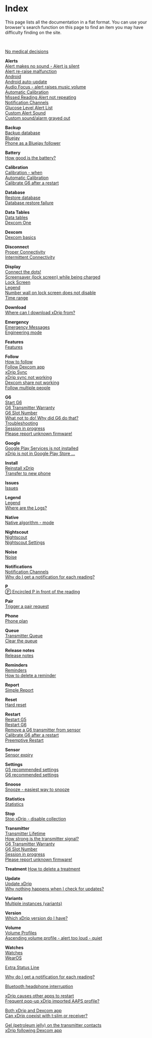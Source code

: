 # Index  
  
This page lists all the documentation in a flat format.  You can use your browser's search function on this page to find an item you may have difficulty finding on the site.    
  
<br/>  
  
[No medical decisions](./docs/Medical.md)  

**Alerts**  
[Alert makes no sound - Alert is silent](./docs/Silent-alert.md)  
[Alert re-raise malfunction](./docs/Alert-re‐raise-malfunction.md)  
[Android](./docs/Android.md)  
[Android auto-update](./docs/Android-auto-update.md)  
[Audio Focus - alert raises music volume](./docs/AudioFocus.md)  
[Automatic Calibration](./docs/AutoCal.md)  
[Missed Reading Alert not repeating](./docs/MissedSignalAlert.md)  
[Notification Channels](./docs/Notification-channels.md)  
[Glucose Level Alert List](./docs/Glucose-level-alerts.md)  
[Custom Alert Sound](./docs/Custom-Alert-Sound.md)  
[Custom sound/alarm grayed out](./docs/Custom-sound-grayed-out.md)  

**Backup**  
[Backup database](./docs/Backup-Database.md)  
[Bluejay](./docs/Bluejay_page.md)  
[Phone as a Bluejay follower](./docs/Follow_Bluejay.md)  

**Battery**  
[How good is the battery?](./docs/Battery-condition.md)  
  
**Calibration**  
[Calibration - when](./docs/Calibration)  
[Automatic Calibration](./docs/AutoCal.md)  
[Calibrate G6 after a restart](./docs/Calibrate-after-G6Restart.md)  

**Database**  
[Restore database](./docs/Restore-Database.md)  
[Database restore failure](./docs/Database-restore-failure.md)  

**Data Tables**  
[Data tables](./docs/Datatables.md)  
[Dexcom One](./docs/Dexcom-One.md)  

**Dexcom**  
[Dexcom basics](./docs/Dexcom-Basics.md)  
  
**Disconnect**  
[Proper Connectivity](./docs/Proper-connectivity.md)  
[Intermittent Connectivity](./docs/Intermittent.md)  
  
**Display**  
[Connect the dots!](./docs/Connect-the-dots.md)  
[Screensaver (lock screen) while being charged](./docs/Screensaver.md)  
[Lock Screen](./docs/Lock-screen.md)  
[Legend](./docs/Legend.md)  
[Number wall on lock screen does not disable](./docs/NumberWallDisable.md)  
[Time range](./docs/TimeButtons.md)  
  
**Download**  
[Where can I download xDrip from?](./docs/Download-xDrip.md)    

**Emergency**  
[Emergency Messages](./docs/Emergency.md)  
[Engineering mode](./docs/Engineering-Mode.md)  

**Features**  
[Features](./docs/Features_page.md)  

**Follow**  
[How to follow](./docs/How-to-follow.md)  
[Follow Dexcom app](./docs/DexcomAppxDrip.md)  
[xDrip Sync](./docs/xDripSync.md)  
[xDrip sync not working](./docs/xDrip-Sync-not-working.md)  
[Dexcom share not working](./docs/Dexcom-share-delta-format-change.md)  
[Follow multiple people](./docs/Variants.md)  
  
**G6**  
[Start G6](./docs/Starting-G6.md)  
[G6 Transmitter Warranty](./docs/G6_Warranty.md)  
[G6 Slot Number](./docs/G6_slot.md)  
[What not to do! Why did G6 do that?](./docs/What-not-to-do.md)  
[Troubleshooting](./docs/Connectivity-troubleshoot.md)  
[Session in progress](./docs/Session-in-progress.md)  
[Please report unknown firmware!](./docs/Report-firmware.md)  

**Google**  
[Google Play Services is not installed](./docs/GooglePlayServices_NotInstalled.md)  
[xDrip is not in Google Play Store ...](./docs/App-store.md)  
  
**Install**  
[Reinstall xDrip](./docs/Reinstall.md)  
[Transfer to new phone](./docs/New-Phone.md)  

**Issues**  
[Issues](./docs/Issues.md)  

**Legend**  
[Legend](./docs/Legend.md)  
[Where are the Logs?](./docs/Logs.md)  

**Native**  
[Native algorithm - mode](./docs/Native-Algorithm.md)  

**Nightscout**  
[Nightscout](./docs/Nightscout.md)  
[Nightscout Settings](./docs/Nightscout-Settings.md)  

**Noise**  
[Noise](./docs/Noise.md)  
  
**Notifications**  
[Notification Channels](./docs/Notification-channels.md)  
[Why do I get a notification for each reading?](./docs/Frequent_notifications.md)  
  
**P**  
[&#x24c5; Encircled P in front of the reading](./docs/P_in_Circle.md)  

**Pair**  
[Trigger a pair request](./docs/MissedPairRequest.md)  
  
**Phone**  
[Phone plan](./docs/Smartphone-Requirements.md)  
  
**Queue**  
[Transmitter Queue](./docs/Transmitter-Queue.md)  
[Clear the queue](./docs/Clear-queue.md)  

**Release notes**  
[Release notes](./docs/ReleaseNotes.md)  

**Reminders**  
[Reminders](./docs/Reminders.md)  
[How to delete a reminder](./docs/Delete-Reminder.md)  

**Report**  
[Simple Report](./docs/Report.md)  

**Reset**  
[Hard reset](./docs/Hard-Reset.md)  
  
**Restart**  
[Restart G5](./docs/Restart-G5-sensor.md)  
[Restart G6](./docs/Restart-G6-sensor.md)  
[Remove a G6 transmitter from sensor](./docs/Remove-transmitter.md)  
[Calibrate G6 after a restart](./docs/Calibrate-after-G6Restart.md)  
[Preemptive Restart](./docs/Preemptive-Restart.md)  

**Sensor**  
[Sensor expiry](./docs/Sensor-Expiry.md)  

**Settings**  
[G5 recommended settings](./docs/G5-Recommended-Settings.md)  
[G6 recommended settings](./docs/G6-Recommended-Settings.md)  

**Snoose**  
[Snooze - easiest way to snooze](./docs/Snooze.md)  

**Statistics**  
[Statistics](./docs/Statistics.md)  

**Stop**  
[Stop xDrip - disable collection](./docs/Stop-xDrip.md)  
  
**Transmitter**  
[Transmitter Lifetime](./docs/Transmitter-lifetime.md)  
[How strong is the transmitter signal?](./docs/Bluetooth-Scanner.md)  
[G6 Transmitter Warranty](./docs/G6_Warranty.md)  
[G6 Slot Number](./docs/G6_slot.md)  
[Session in progress](./docs/Session-in-progress.md)  
[Please report unknown firmware!](./docs/Report-firmware.md)  
  
**Treatment** 
[How to delete a treatment](./docs/Delete_Treatment.md)  

**Update**  
[Update xDrip](./docs/Updates.md)  
[Why nothing happens when I check for updates?](./docs/NoUpdate.md)  
  
**Variants**  
[Multiple instances (variants)](./docs/Variants.md)  
  
**Version**  
[Which xDrip version do I have?](./docs/xDrip-Version.md)  
  
**Volume**  
[Volume Profiles](./docs/Volume-profiles.md)  
[Ascending volume profile - alert too loud - quiet](./docs/Ascending-volume-profile.md)  
  
**Watches**  
[Watches](./docs/Watches.md)  
[WearOS](./docs/WearOS-Instructions.md)  

[Extra Status Line](./docs/Extra-status-line.md)  

[Why do I get a notification for each reading?](./docs/Frequent_notifications.md)  
  
[Bluetooth headphone interruption](./docs/Bluetooth-headphone-interruption.md)  

[xDrip causes other apps to restart](./docs/RestartingApps.md)  
[Frequent pop-up xDrip imported AAPS profile?](./docs/AAPS_ProfileImportNotification.md)  

[Both xDrip and Dexcom app](./docs/xDrip-and-Dexcom-app.md)  
[Can xDrip coexist with t:slim or receiver?](./docs/Receiver-or-t:slim-and-xDrip.md)  

[Gel (petroleum jelly) on the transmitter contacts](./docs/Dielectric-Grease-in-Dexcom-G6-Sensor.md)  
[xDrip following Dexcom app](./docs/DexcomAppxDrip.md)  

